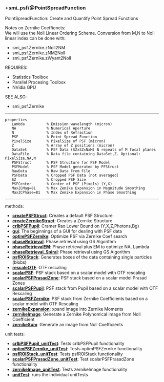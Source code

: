### +smi_psf/@PointSpreadFunction

PointSpreadFunction: Create and Quantify Point Spread Functions

Notes on Zernike Coeffiencts:  
We will use the Noll Linear Ordering Scheme.  Conversion from M,N
  to Noll linear index can be done with: 
- smi_psf.Zernike.zNoll2NM
- smi_psf.Zernike.zNM2Noll
- smi_psf.Zernike.zWyant2Noll

REQUIRES:
- Statistics Toolbox
- Parallel Procesing Toolbox
- NVidia GPU

SEE ALSO:
- smi_psf.Zernike

---
    
```
properties
   Lambda          % Emission wavelength (micron)
   NA              % Numerical Aperture
   N               % Index of Refraction
   PSF             % Point Spread Function
   PixelSize       % PixelSize of PSF (micron)
   Z               % Array of Z positions (micron)
   DataSet         % PSF Data (SZxSZxNxM) N repeats of M focal planes
   DataFile        % Data file containing DataSet,Z. Optional: PixelSize,NA,N
   PSFStruct       % PSF Structure for PSF Model
   PSFModel        % PSF Model generated by PFStruct
   RawData         % Raw Data From File
   PSFData         % Cropped PSF Data (not averaged)
   SZ              % Cropped PSF Size
   PSFCenter       % Center of PSF (Pixels) (Y,X)
   MaxZCMag=81     % Max Zenike Expansion in Magnitude Smoothing
   MaxZCPhase=81   % Max Zenike Expansion in Phase Smoothing
```

---

methods:
- **[createPSFStruct](createPSFStruct.m)**:
  Creates a default PSF Structure
- **[createZernikeStruct](createZernikeStruct.m)**:
  Creates a Zernike Structure
- **[crlbPSFPupil](crlbPSFPupil.m)**:
  Cramer Rao Lower Bound on (Y,X,Z,Photons,Bg)
- **[gui](gui.m)**:
  The beginnings of a GUI for dealing with PSF data
- **[optimPSFZernike](optimPSFZernike.m)**:
  Optimize PSF via Zernike Coef search
- **[phaseRetrieval](phaseRetrieval.m)**:
  Phase retrieval using GS Algorithm
- **[phaseRetrievalEM](phaseRetrievalEM.m)**:
  Phase retrieval plus EM to optimize NA, Lambda
- **[phaseRetrieval_Spiral](phaseRetrieval_Spiral.m)**:
  Phase retrieval using GS Algorithm
- **[psfROIStack](psfROIStack.m)**:
  Generates boxes of the data containing single particles (blobs)
- **[rescaleOTF](rescaleOTF.m)**:
  OTF rescaling
- **[scalarPSF](scalarPSF.m)**:
  PSF stack based on a scalar model with OTF rescaling
- **[scalarPSFPrasadZone](scalarPSFPrasadZone.m)**:
  PSF stack based on a scalar model Prasad Zones
- **[scalarPSFPupil](scalarPSFPupil.m)**:
  PSF stack from Pupil based on a scalar model with OTF Rescaling
- **[scalarPSFZernike](scalarPSFZernike.m)**:
  PSF stack from Zernike Coefficients based on a scalar model with OTF Rescaling
- **[zernikeExpansion](zernikeExpansion.m)**:
  xpand Image into Zernike Moments
- **[zernikeImage](zernikeImage.m)**:
  Generate a Zernike Polynomical Image from Noll Coefficient
- **[zernikeSum](zernikeSum.m)**:
  Generate an image from Noll Coefficients

unit tests:
- **[crlbPSFPupil_unitTest](crlbPSFPupil_unitTest.m)**:
  Tests crlbPSFPupil functionality
- **[optimPSFZernike_unitTest](optimPSFZernike_unitTest.m)**:
  Tests optimPSFZernike functionality
- **[psfROIStack_unitTest](psfROIStack_unitTest.m)**:
  Tests psfROIStack functionality
- **[scalarPSFPrasadZone_unitTest](scalarPSFPrasadZone_unitTest.m)**:
  Test scalarPSFPrasadZone functionality
- **[zernikeImage_unitTest](zernikeImage_unitTest.m)**:
  Tests zernikeImage functionality
- **[unitTest](unitTest.m)**:
  runs the individual unitTests
